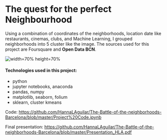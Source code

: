 # The quest for the perfect Neighbourhood

Using a combination of coordinates of the neighborhoods, location date like restaurants, cinemas, clubs, and Machine Learning, I grouped neighborhoods into 5 cluster like the image. The sources used for this project are Foursquare and **Open Data BCN**.

![width=70% height=70%](https://i.imgur.com/53HKx7T.png)


#### Technologies used in this project:
- python
- jupyter notebooks, anaconda
- pandas,  numpy
- matplotlib, seaborn, folium
- sklearn, cluster kmeans

Code: https://github.com/HannaLAguilar/The-Battle-of-the-neighborhoods-Barcelona/blob/master/Project%20Code.ipynb

Final presentation: https://github.com/HannaLAguilar/The-Battle-of-the-neighborhoods-Barcelona/blob/master/Presentation_HLA.pdf


```python

```
